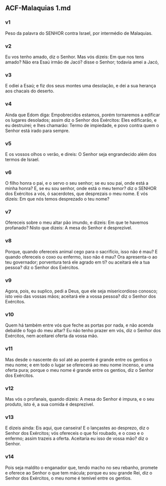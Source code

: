 ## ACF-Malaquias 1.md
### v1
 Peso da palavra do SENHOR contra Israel, por intermédio de Malaquias.
### v2
 Eu vos tenho amado, diz o Senhor. Mas vós dizeis: Em que nos tens amado? Não era Esaú irmão de Jacó? disse o Senhor; todavia amei a Jacó,
### v3
 E odiei a Esaú; e fiz dos seus montes uma desolação, e dei a sua herança aos chacais do deserto.
### v4
 Ainda que Edom diga: Empobrecidos estamos, porém tornaremos a edificar os lugares desolados; assim diz o Senhor dos Exércitos: Eles edificarão, e eu destruirei; e lhes chamarão: Termo de impiedade, e povo contra quem o Senhor está irado para sempre.
### v5
 E os vossos olhos o verão, e direis: O Senhor seja engrandecido além dos termos de Israel.
### v6
 O filho honra o pai, e o servo o seu senhor; se eu sou pai, onde está a minha honra? E, se eu sou senhor, onde está o meu temor? diz o SENHOR dos Exércitos a vós, ó sacerdotes, que desprezais o meu nome. E vós dizeis: Em que nós temos desprezado o teu nome?
### v7
 Ofereceis sobre o meu altar pão imundo, e dizeis: Em que te havemos profanado? Nisto que dizeis: A mesa do Senhor é desprezível.
### v8
 Porque, quando ofereceis animal cego para o sacrifício, isso não é mau? E quando ofereceis o coxo ou enfermo, isso não é mau? Ora apresenta-o ao teu governador; porventura terá ele agrado em ti? ou aceitará ele a tua pessoa? diz o Senhor dos Exércitos.
### v9
 Agora, pois, eu suplico, pedi a Deus, que ele seja misericordioso conosco; isto veio das vossas mãos; aceitará ele a vossa pessoa? diz o Senhor dos Exércitos.
### v10
 Quem há também entre vós que feche as portas por nada, e não acenda debalde o fogo do meu altar? Eu não tenho prazer em vós, diz o Senhor dos Exércitos, nem aceitarei oferta da vossa mão.
### v11
 Mas desde o nascente do sol até ao poente é grande entre os gentios o meu nome; e em todo o lugar se oferecerá ao meu nome incenso, e uma oferta pura; porque o meu nome é grande entre os gentios, diz o Senhor dos Exércitos.
### v12
 Mas vós o profanais, quando dizeis: A mesa do Senhor é impura, e o seu produto, isto é, a sua comida é desprezível.
### v13
 E dizeis ainda: Eis aqui, que canseira! E o lançastes ao desprezo, diz o Senhor dos Exércitos; vós ofereceis o que foi roubado, e o coxo e o enfermo; assim trazeis a oferta. Aceitaria eu isso de vossa mão? diz o Senhor.
### v14
 Pois seja maldito o enganador que, tendo macho no seu rebanho, promete e oferece ao Senhor o que tem mácula; porque eu sou grande Rei, diz o Senhor dos Exércitos, o meu nome é temível entre os gentios.
